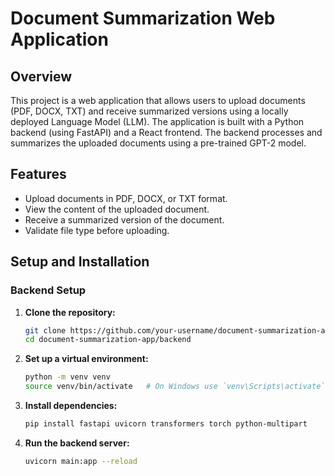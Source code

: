 # Document Summarization Web Application

## Overview
This project is a web application that allows users to upload documents (PDF, DOCX, TXT) and receive summarized versions using a locally deployed Language Model (LLM). The application is built with a Python backend (using FastAPI) and a React frontend. The backend processes and summarizes the uploaded documents using a pre-trained GPT-2 model.

## Features
- Upload documents in PDF, DOCX, or TXT format.
- View the content of the uploaded document.
- Receive a summarized version of the document.
- Validate file type before uploading.

## Setup and Installation

### Backend Setup

1. **Clone the repository:**
   ```bash
   git clone https://github.com/your-username/document-summarization-app.git
   cd document-summarization-app/backend
   
2. **Set up a virtual environment:**
   ```bash
   python -m venv venv
   source venv/bin/activate   # On Windows use `venv\Scripts\activate`

3. **Install dependencies:**
    ```bash
    pip install fastapi uvicorn transformers torch python-multipart
    
4. **Run the backend server:**
      ```bash
      uvicorn main:app --reload
   

    
     
